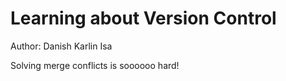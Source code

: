 # Learning about Version Control

Author: Danish Karlin Isa

Solving merge conflicts is soooooo hard!
